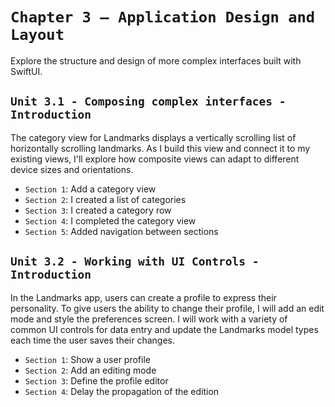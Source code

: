 # `Chapter 3 – Application Design and Layout`

Explore the structure and design of more complex interfaces built with SwiftUI.

## `Unit 3.1 - Composing complex interfaces - Introduction`

The category view for Landmarks displays a vertically scrolling list of horizontally scrolling landmarks. As I build this view and connect it to my existing views, I'll explore how composite views can adapt to different device sizes and orientations.

- `Section 1`: Add a category view
- `Section 2`: I created a list of categories
- `Section 3`: I created a category row
- `Section 4`: I completed the category view
- `Section 5`: Added navigation between sections

## `Unit 3.2 - Working with UI Controls - Introduction`

In the Landmarks app, users can create a profile to express their personality. To give users the ability to change their profile, I will add an edit mode and style the preferences screen. I will work with a variety of common UI controls for data entry and update the Landmarks model types each time the user saves their changes.

- `Section 1`: Show a user profile
- `Section 2`: Add an editing mode
- `Section 3`: Define the profile editor
- `Section 4`: Delay the propagation of the edition
